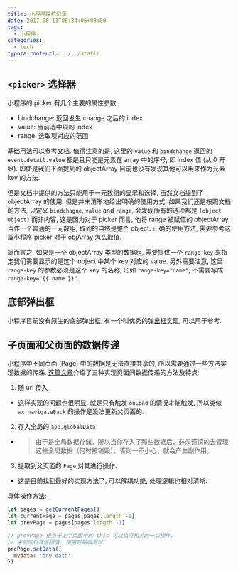 ```yaml
---
title: 小程序踩坑记录
date: 2017-08-11T06:34:06+08:00
tags:
  - 小程序
categories:
  - tech
typora-root-url: ../../static
---
```



## `<picker>` 选择器

小程序的 picker 有几个主要的属性参数:

* bindchange: 返回发生 change 之后的 index
* value: 当前选中项的 index
* range: 选取项对应的范围

基础用法可以参考[文档](https://mp.weixin.qq.com/debug/wxadoc/dev/component/picker.html). 值得注意的是, 这里的 `value` 和 `bindchange` 返回的 `event.detail.value` 都是且只能是元素在 array 中的序号, 即 index 值 (从 0 开始). 即使是我们下面提到的 objectArray 目前也没有发现其他可以用来作为元素 key 的方法.

但是文档中提供的方法只能用于一元数组的显示和选择, 虽然文档提到了 objectArray 的使用, 但是并未清晰地给出明确的使用方式. 如果我们还是按照文档的方法, 只定义 `bindchagne`, `value` and `range`, 会发现所有的选项都是 `[object Object]` 而非内容, 这是因为对于 picker 而言, 他将 range 被赋值的 objectArray 当作一个普通的一元数组, 取到的自然是整个 object. 正确的使用方法, 需要参考这篇[小程序 picker 对于 objArray 怎么取值](https://segmentfault.com/q/1010000009868374).

简而言之, 如果是一个 objectArray 类型的数据组, 需要提供一个 `range-key` 来指定我们需要显示的是这个 object 中某个 key 对应的 value. 另外需要注意, 这里 `range-key` 的参数必须是这个 key 的名称, 形如 `range-key="name"`, 不需要写成 `range-key="{{ name }}"`.

## 底部弹出框

小程序目前没有原生的底部弹出框, 有一个叫优秀的[弹出框实现](https://gist.github.com/jtr109/b0a34ee316ab4d20347028de4abbd006), 可以用于参考.

## 子页面和父页面的数据传递

小程序中不同页面 (Page) 中的数据是无法直接共享的, 所以需要通过一些方法实现数据的传递. [这篇文章](http://www.jianshu.com/p/aa8254b23847)介绍了三种实现页面间数据传递的方法及特点:

1. 随 url 传入
  
  - 这样实现的问题也很明显, 就是只有触发 `onLoad` 的情况才能触发, 所以类似 `wx.navigateBack` 的操作是没法更新父页面的.
2. 存入全局的 `app.globalData`
  
  - > 由于是全局数据存储，所以当你存入了那些数据后，必须谨慎的去管理这些全局数据（何时被销毁），否则一不小心，就会产生副作用。
3. 提取到父页面的 `Page` 对其进行操作.
  
  - 这是目前找到最好的实现方法了, 可以解耦功能, 处理逻辑也相对清晰.

具体操作方法:

```javascript
let pages = getCurrentPages()
let currentPage = pages[pages.length -1]
let prevPage = pages[pages.length -1]

// prevPage 相当于上个页面中的 this 可以执行相关的一切操作.
// 未尝试过其返回值, 使用时需做测试.
prePage.setData({
  mydata: 'any data'
})
```
